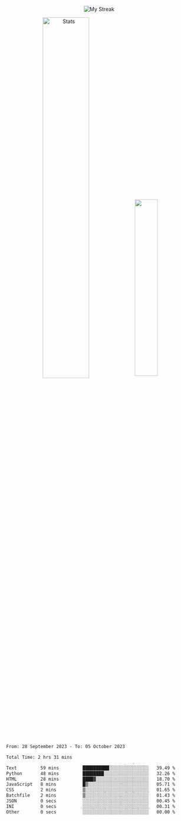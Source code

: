 <p align="center">
<picture>
  <source media="(prefers-color-scheme: dark)" srcset="http://github-readme-streak-stats.herokuapp.com?user=semolik&theme=dark&hide_border=true&background=DD272700">
  <img alt="My Streak" src="http://github-readme-streak-stats.herokuapp.com?user=semolik&hide_border=true">
</picture>
</p>
<div align="center">
  <picture>
    <source media="(prefers-color-scheme: dark)" srcset="https://github-readme-stats.vercel.app/api?username=semolik&show_icons=true&bg_color=DD272700&hide_border=true&theme=dark">
        <img alt="Stats" src="https://github-readme-stats.vercel.app/api?username=semolik&show_icons=true&bg_color=DD272700&hide_border=true" width="50%" >
  </picture>
  <sup>
  <picture>
  <source media="(prefers-color-scheme: dark)" srcset="https://github-readme-stats.vercel.app/api/top-langs/?username=semolik&layout=compact&hide_border=true&bg_color=DD272700&theme=dark">
  <img src="https://github-readme-stats.vercel.app/api/top-langs/?username=semolik&layout=compact&hide_border=true" width="35%" />
  </picture>
  </sup>
</div>
<!--START_SECTION:waka-->

```txt
From: 28 September 2023 - To: 05 October 2023

Total Time: 2 hrs 31 mins

Text         59 mins         ██████████░░░░░░░░░░░░░░░   39.49 %
Python       48 mins         ████████░░░░░░░░░░░░░░░░░   32.26 %
HTML         28 mins         ████▓░░░░░░░░░░░░░░░░░░░░   18.70 %
JavaScript   8 mins          █▒░░░░░░░░░░░░░░░░░░░░░░░   05.71 %
CSS          2 mins          ▒░░░░░░░░░░░░░░░░░░░░░░░░   01.65 %
Batchfile    2 mins          ▒░░░░░░░░░░░░░░░░░░░░░░░░   01.43 %
JSON         0 secs          ░░░░░░░░░░░░░░░░░░░░░░░░░   00.45 %
INI          0 secs          ░░░░░░░░░░░░░░░░░░░░░░░░░   00.31 %
Other        0 secs          ░░░░░░░░░░░░░░░░░░░░░░░░░   00.00 %
```

<!--END_SECTION:waka-->

